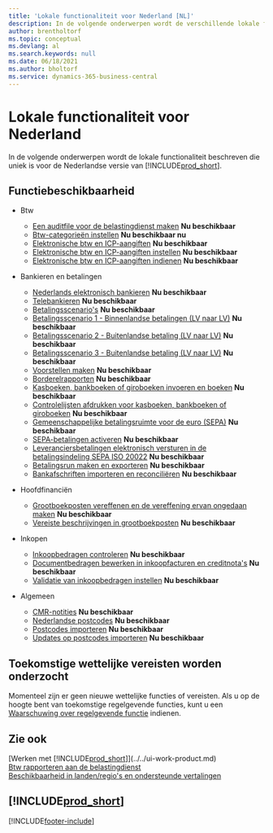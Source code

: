 ```yaml
---
title: 'Lokale functionaliteit voor Nederland [NL]'
description: In de volgende onderwerpen wordt de verschillende lokale functionaliteit in de Nederlandse versie van Business Central beschreven.
author: brentholtorf
ms.topic: conceptual
ms.devlang: al
ms.search.keywords: null
ms.date: 06/18/2021
ms.author: bholtorf
ms.service: dynamics-365-business-central
---
```

# Lokale functionaliteit voor Nederland

In de volgende onderwerpen wordt de lokale functionaliteit beschreven die uniek is voor de Nederlandse versie van [!INCLUDE[prod_short](../../includes/prod_short.md)].  

## Functiebeschikbaarheid  

* Btw
    * [Een auditfile voor de belastingdienst maken](how-to-create-an-audit-file-for-the-tax-authority.md) **Nu beschikbaar**
    * [Btw-categorieën instellen](how-to-set-up-vat-categories.md) **Nu beschikbaar nu**
    * [Elektronische btw en ICP-aangiften](electronic-vat-and-icp-declarations.md) **Nu beschikbaar**
    * [Elektronische btw en ICP-aangiften instellen](how-to-set-up-electronic-vat-and-icp-declarations.md) **Nu beschikbaar**
    * [Elektronische btw en ICP-aangiften indienen](electronic-vat-and-icp-declarations.md) **Nu beschikbaar**

* Bankieren en betalingen
    * [Nederlands elektronisch bankieren](dutch-electronic-banking.md) **Nu beschikbaar**
    * [Telebankieren](telebanking.md) **Nu beschikbaar**
    * [Betalingsscenario's](payment-scenarios.md) **Nu beschikbaar**
    * [Betalingsscenario 1 - Binnenlandse betalingen (LV naar LV)](payment-scenario-1-domestic-payments-lcy-to-lcy-.md) **Nu beschikbaar**  
    * [Betalingsscenario 2 - Buitenlandse betaling (LV naar LV)](payment-scenario-2-foreign-payment-fcy-to-fcy-.md) **Nu beschikbaar**  
    * [Betalingsscenario 3 - Buitenlandse betaling (LV naar LV)](payment-scenario-3-foreign-payment-lcy-to-fcy-.md) **Nu beschikbaar**
    * [Voorstellen maken](how-to-create-proposals.md) **Nu beschikbaar**
    * [Borderelrapporten](docket-reports.md) **Nu beschikbaar**
    * [Kasboeken, bankboeken of giroboeken invoeren en boeken](how-to-enter-and-post-cash-and-bank-or-giro-journals.md) **Nu beschikbaar**
    * [Controlelijsten afdrukken voor kasboeken, bankboeken of giroboeken](how-to-print-the-test-reports-for-cash-and-bank-or-giro-journals.md) **Nu beschikbaar**
    * [Gemeenschappelijke betalingsruimte voor de euro (SEPA)](single-euro-payments-area-sepa-.md) **Nu beschikbaar**
    * [SEPA-betalingen activeren](how-to-activate-sepa-payments.md) **Nu beschikbaar**
    * [Leveranciersbetalingen elektronisch versturen in de betalingsindeling SEPA ISO 20022](how-to-submit-vendor-payments-electronically-in-sepa-iso-20022-payment-format.md) **Nu beschikbaar**
    * [Betalingsrun maken en exporteren](how-to-create-and-export-payment-history.md) **Nu beschikbaar**
    * [Bankafschriften importeren en reconciliëren](how-to-import-and-reconcile-bank-statements.md) **Nu beschikbaar**

* Hoofdfinanciën
    * [Grootboekposten vereffenen en de vereffening ervan ongedaan maken](how-to-apply-and-unapply-general-ledger-entries.md) **Nu beschikbaar**
    * [Vereiste beschrijvingen in grootboekposten](required-descriptions-in-g-l-entry.md) **Nu beschikbaar**

* Inkopen
    * [Inkoopbedragen controleren](check-purchase-amounts.md) **Nu beschikbaar**
    * [Documentbedragen bewerken in inkoopfacturen en creditnota's](how-to-edit-document-amounts-in-purchase-invoices-and-credit-memos.md) **Nu beschikbaar**  
    * [Validatie van inkoopbedragen instellen](how-to-set-up-validation-of-purchase-amounts.md) **Nu beschikbaar**

* Algemeen
    * [CMR-notities](cmr-notes.md) **Nu beschikbaar**
    * [Nederlandse postcodes](dutch-post-codes.md) **Nu beschikbaar**
    * [Postcodes importeren](how-to-import-post-codes.md) **Nu beschikbaar**
    * [Updates op postcodes importeren](how-to-import-post-code-updates.md) **Nu beschikbaar**  

## Toekomstige wettelijke vereisten worden onderzocht

Momenteel zijn er geen nieuwe wettelijke functies of vereisten. Als u op de hoogte bent van toekomstige regelgevende functies, kunt u een [Waarschuwing over regelgevende functie](https://forms.office.com/pages/responsepage.aspx?id=v4j5cvGGr0GRqy180BHbRwkeauYiJKZOpJ0CtKuVmJlURURaMlQ4Rk05UFY4NkVEOTA0MUU5WThXSC4u) indienen.

## Zie ook

[Werken met [!INCLUDE[prod_short](../../includes/prod_short.md)]](../../ui-work-product.md)  
[Btw rapporteren aan de belastingdienst](../../finance-how-report-vat.md)  
[Beschikbaarheid in landen/regio's en ondersteunde vertalingen](/dynamics365/business-central/dev-itpro/compliance/apptest-countries-and-translations)  

## [!INCLUDE[prod_short](../../includes/free_trial_md.md)]  


[!INCLUDE[footer-include](../../includes/footer-banner.md)]
